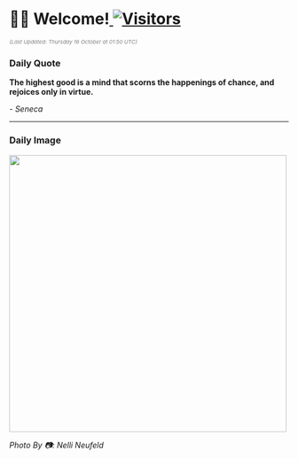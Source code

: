 <h1>👋🏽 Welcome!<a href="https://github.com/OmitNomis/"> <img src="https://visitor-badge.laobi.icu/badge?page_id=OmitNomis" alt="Visitors"></a></h1>

<i><p style="font-size: 0.6rem; color:gray">(Last Updated: Thursday 16 October at 01:50 UTC)</p></i>

<h3> Daily Quote </h3>
<b><p>The highest good is a mind that scorns the happenings of chance, and rejoices only in virtue.</p></b>
<i><caption style="font-size: 0.8rem; color:gray;">- Seneca</caption></i>


<hr>

<h3>Daily Image</h3>
<a href="https://images.pexels.com/photos/34303584/pexels-photo-34303584.jpeg" target="_blank"><img style="height:500px;" src="https://images.pexels.com/photos/34303584/pexels-photo-34303584.jpeg"/></a>

<i><caption style="font-size: 0.8rem; color:gray;"> Photo By 📷: Nelli Neufeld</caption></i>
